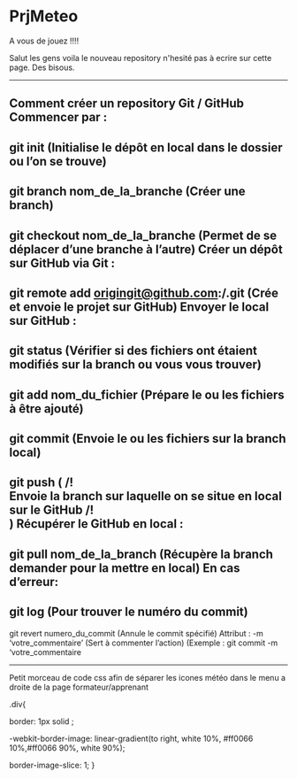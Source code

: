 # PrjMeteo
A vous de jouez !!!!

Salut les gens voila le nouveau repository n'hesité pas à ecrire sur cette page. Des bisous.
_____________________________________________________________________________________________________________________________________________________

Comment
créer
un
repository
Git
/
GitHub
Commencer
par
:
-
git
init
(Initialise
le
dépôt
en
local
dans
le
dossier
ou
l’on
se
trouve)
-
git
branch
nom_de_la_branche
(Créer
une
branch)
-
git
checkout
nom_de_la_branche
(Permet
de
se
déplacer
d’une
branche
à
l’autre)
Créer
un
dépôt
sur
GitHub
via
Git
:
-
git
remote
add
origingit@github.com:<username>/<projet>.git
(Crée
et
envoie
le
projet
sur
GitHub)
Envoyer
le
local
sur
GitHub
:
-
git
status
(Vérifier
si
des
fichiers
ont
étaient
modifiés
sur
la
branch
ou
vous
vous
trouver)
-
git
add
nom_du_fichier
(Prépare
le
ou
les
fichiers
à
être
ajouté)
-
git
commit
(Envoie
le
ou
les
fichiers
sur
la
branch
local)
-
git
push
(
/!\
Envoie
la
branch
sur
laquelle
on
se
situe
en
local
sur
le
GitHub
/!\
)
Récupérer
le
GitHub
en
local
:
-
git
pull
nom_de_la_branch
(Récupère
la
branch
demander
pour
la
mettre
en
local)
En
cas
d’erreur:
-
git
log
(Pour
trouver
le
numéro
du
commit)
-
git
revert
numero_du_commit
(Annule
le
commit
spécifié)
Attribut
:
-m
‘votre_commentaire’
(Sert
à
commenter
l’action)
(Exemple
:
git
commit
-m
‘votre_commentaire
_____________________________________________________________________________________________________________________________________________________
Petit morceau de code css afin de séparer les icones météo dans le menu a droite de la page formateur/apprenant

.div{

border: 1px solid ;

-webkit-border-image: linear-gradient(to right, white 10%, #ff0066 10%,#ff0066 90%, white 90%);

border-image-slice: 1;
}
